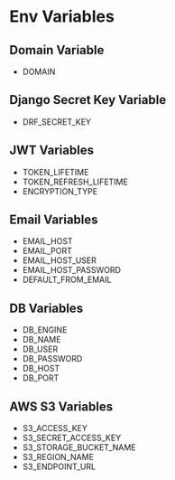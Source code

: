 # **Env Variables**

## **Domain Variable**

- DOMAIN

## **Django Secret Key Variable**

- DRF_SECRET_KEY

## **JWT Variables**

- TOKEN_LIFETIME
- TOKEN_REFRESH_LIFETIME
- ENCRYPTION_TYPE

## **Email Variables**

- EMAIL_HOST
- EMAIL_PORT
- EMAIL_HOST_USER
- EMAIL_HOST_PASSWORD
- DEFAULT_FROM_EMAIL

## **DB Variables**

- DB_ENGINE
- DB_NAME
- DB_USER
- DB_PASSWORD
- DB_HOST
- DB_PORT

## **AWS S3 Variables**

- S3_ACCESS_KEY
- S3_SECRET_ACCESS_KEY
- S3_STORAGE_BUCKET_NAME
- S3_REGION_NAME
- S3_ENDPOINT_URL
